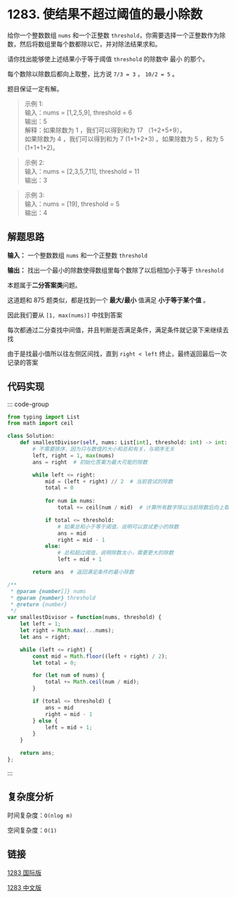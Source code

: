 # 1283. 使结果不超过阈值的最小除数 <Badge type="warning" text="Medium" />

给你一个整数数组 `nums` 和一个正整数 `threshold`，你需要选择一个正整数作为除数，然后将数组里每个数都除以它，并对除法结果求和。

请你找出能够使上述结果小于等于阈值 `threshold` 的除数中 最小 的那个。

每个数除以除数后都向上取整，比方说 `7/3 = 3` ， `10/2 = 5` 。

题目保证一定有解。

>示例 1:  
输入：nums = [1,2,5,9], threshold = 6   
输出：5   
解释：如果除数为 1 ，我们可以得到和为 17 （1+2+5+9）。   
如果除数为 4 ，我们可以得到和为 7 (1+1+2+3) 。如果除数为 5 ，和为 5 (1+1+1+2)。  

>示例 2:  
输入：nums = [2,3,5,7,11], threshold = 11   
输出：3

>示例 3:  
输入：nums = [19], threshold = 5      
输出：4

## 解题思路

**输入：** 一个整数数组 `nums` 和一个正整数 `threshold`

**输出：** 找出一个最小的除数使得数组里每个数除了以后相加小于等于 `threshold`

本题属于**二分答案类**问题。

这道题和 875 题类似，都是找到一个 **最大/最小** 值满足 **小于等于某个值** 。

因此我们要从 `[1, max(nums)]` 中找到答案

每次都通过二分查找中间值，并且判断是否满足条件，满足条件就记录下来继续去找

由于是找最小值所以往左侧区间找，直到 `right < left` 终止，最终返回最后一次记录的答案

## 代码实现

::: code-group

```python
from typing import List
from math import ceil

class Solution:
    def smallestDivisor(self, nums: List[int], threshold: int) -> int:
        # 不需要排序，因为只与数值的大小和总和有关，与顺序无关
        left, right = 1, max(nums)
        ans = right  # 初始化答案为最大可能的除数

        while left <= right:
            mid = (left + right) // 2  # 当前尝试的除数
            total = 0
            
            for num in nums:
                total += ceil(num / mid)  # 计算所有数字除以当前除数后向上取整的和

            if total <= threshold:
                # 如果总和小于等于阈值，说明可以尝试更小的除数
                ans = mid
                right = mid - 1
            else:
                # 总和超过阈值，说明除数太小，需要更大的除数
                left = mid + 1

        return ans  # 返回满足条件的最小除数
```

```javascript
/**
 * @param {number[]} nums
 * @param {number} threshold
 * @return {number}
 */
var smallestDivisor = function(nums, threshold) {
    let left = 1;
    let right = Math.max(...nums);
    let ans = right;

    while (left <= right) {
        const mid = Math.floor((left + right) / 2);
        let total = 0;

        for (let num of nums) {
            total += Math.ceil(num / mid);
        }

        if (total <= threshold) {
            ans = mid
            right = mid - 1
        } else {
            left = mid + 1;
        }
    }

    return ans;
};
```

:::

## 复杂度分析

时间复杂度：`O(nlog m)`

空间复杂度：`O(1)`

## 链接

[1283 国际版](https://leetcode.com/problems/find-the-smallest-divisor-given-a-threshold/description/)

[1283 中文版](https://leetcode.cn/problems/find-the-smallest-divisor-given-a-threshold/description/)
